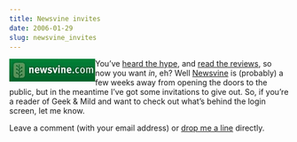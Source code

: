 ```yaml
---
title: Newsvine invites
date: 2006-01-29
slug: newsvine_invites
---
```

<p><img src="/assets/img/newsvine_logo.jpg" width="155" height="41" alt="" align="left" />You&#8217;ve <a href="http://thisweekintech.com/node/4011">heard the hype</a>, and <a href="http://www.seansperte.com/entry/newsvine_this_changes_everything/">read the reviews</a>, so now you want <em>in</em>, eh? Well <a href="http://www.newsvine.com/">Newsvine</a> is (probably) a few weeks away from opening the doors to the public, but in the meantime I&#8217;ve got some invitations to give out. So, if you&#8217;re a reader of Geek &amp; Mild and want to check out what&#8217;s behind the login screen, let me know.</p>

<p>Leave a comment (with your email address) or <a href="&#109;&#97;&#105;&#108;&#116;&#111;&#58;&#115;&#101;&#97;&#110;&#64;&#115;&#112;&#101;&#114;&#116;&#101;&#46;&#99;&#111;&#109;&#63;&#115;&#117;&#98;&#106;&#101;&#99;&#116;&#61;&#78;&#101;&#119;&#115;&#118;&#105;&#110;&#101;&#32;&#73;&#110;&#118;&#105;&#116;&#101;&#32;&#82;&#101;&#113;&#117;&#101;&#115;&#116;">&#100;&#114;&#111;&#112;&#32;&#109;&#101;&#32;&#97;&#32;&#108;&#105;&#110;&#101;</a> directly.</p>